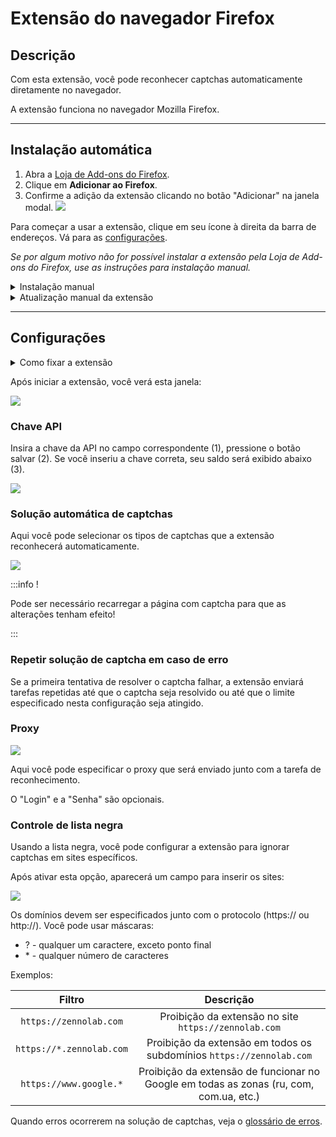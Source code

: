 ﻿---
sidebar_position: 1
sidebar_label: Firefox browser extension
---

# Extensão do navegador Firefox

## Descrição
Com esta extensão, você pode reconhecer captchas automaticamente diretamente no navegador.

A extensão funciona no navegador Mozilla Firefox.

-----
## Instalação automática
1. Abra a [Loja de Add-ons do Firefox](https://addons.mozilla.org/en-US/firefox/addon/capmonster-cloud/).
2. Clique em **Adicionar ao Firefox**.
3. Confirme a adição da extensão clicando no botão "Adicionar" na janela modal.
   ![](./images/extension-main-firefox/modal.png)

Para começar a usar a extensão, clique em seu ícone à direita da barra de endereços. Vá para as [configurações](extension-firefox.md#configurações).

*Se por algum motivo não for possível instalar a extensão pela Loja de Add-ons do Firefox, use as instruções para instalação manual.*

<details>
    <summary>Instalação manual</summary>

1. Baixe o [arquivo com a extensão](https://drive.google.com/file/d/1Esu3x15oEbtXaoDUbyJD7dsy07mt02jY/view?usp=drive_link).

1. Abra o navegador Firefox e vá trabalhar com as extensões:
   ![](./images/extension-main-firefox/extension-menu.png)
   
1. Clique no botão de engrenagem e, na lista suspensa que se abre, selecione "Instalar add-on a partir do arquivo..."
   ![](./images/extension-main-firefox/extension-installation.png)
   
1. Selecione o arquivo baixado com a extensão.

1. Após baixar a extensão, vá para "Gerenciar suas Extensões" e clique na extensão instalada.
   ![](./images/extension-main-firefox/extension1.png)
   
1. Vá para a aba "Permissões" e certifique-se de que todas as permissões estão concedidas.
   ![](./images/extension-main-firefox/extension2.png)
</details>

<details>
    <summary>Atualização manual da extensão</summary>

Se você estiver instalando a extensão sobre a versão anterior, ao atualizar os arquivos originais da extensão, também precisará clicar no botão de atualização na página "Extensões" (como abrir esta página está descrito acima na seção "Instalação manual").
</details>

-----
## Configurações
<details>
    <summary>Como fixar a extensão</summary>

Por padrão, uma extensão recém-instalada é fixada automaticamente no painel do navegador. 
   ![](./images/extension-main-firefox/extension-panel.png)
</details>

Após iniciar a extensão, você verá esta janela:

![](./images/extension-main-firefox/ext.screen.enf.png)
### <a name="id-browserextension-apikey"></a>Chave API
Insira a chave da API no campo correspondente (1), pressione o botão salvar (2). Se você inseriu a chave correta, seu saldo será exibido abaixo (3).

![](./images/extension-main-firefox/api-key.png)
### <a name="id-browserextension-automaticcaptchasolving"></a>Solução automática de captchas
Aqui você pode selecionar os tipos de captchas que a extensão reconhecerá automaticamente.

![](./images/extension-main-firefox/extension.examplef.png)

:::info !

Pode ser necessário recarregar a página com captcha para que as alterações tenham efeito!

:::
### <a name="id-browserextension-repeatcaptchasolvingincaseofanerror"></a>Repetir solução de captcha em caso de erro
Se a primeira tentativa de resolver o captcha falhar, a extensão enviará tarefas repetidas até que o captcha seja resolvido ou até que o limite especificado nesta configuração seja atingido.
### <a name="id-browserextension-proxy"></a>Proxy
![](./images/extension-main-firefox/proxy.png) 

Aqui você pode especificar o proxy que será enviado junto com a tarefa de reconhecimento.

O "Login" e a "Senha" são opcionais.
### <a name="id-browserextension-blacklistcontrol"></a>Controle de lista negra
Usando a lista negra, você pode configurar a extensão para ignorar captchas em sites específicos.

Após ativar esta opção, aparecerá um campo para inserir os sites:

![](./images/extension-main-firefox/blacklist-control.png)

Os domínios devem ser especificados junto com o protocolo (https:// ou http://).
Você pode usar máscaras:

- ? - qualquer um caractere, exceto ponto final
- \* - qualquer número de caracteres

Exemplos:

|**Filtro**|**Descrição**|
| :-: | :-: |
|`https://zennolab.com`|Proibição da extensão no site `https://zennolab.com`|
|`https://*.zennolab.com`|Proibição da extensão em todos os subdomínios `https://zennolab.com`|
|`https://www.google.*`|Proibição da extensão de funcionar no Google em todas as zonas (ru, com, com.ua, etc.)|

Quando erros ocorrerem na solução de captchas, veja o [glossário de erros](/api/api-errors.md).